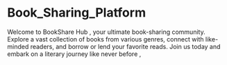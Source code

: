 # Book_Sharing_Platform
Welcome to BookShare Hub , your ultimate book-sharing community. Explore a vast collection of books from various genres, connect with like-minded readers, and borrow or lend your favorite reads. Join us today and embark on a literary journey like never before ,
